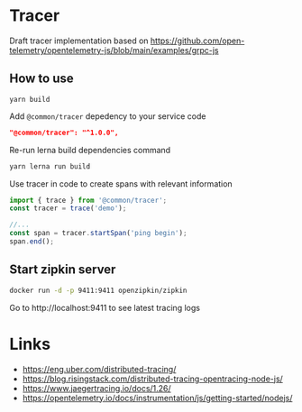 # Tracer

Draft tracer implementation based on https://github.com/open-telemetry/opentelemetry-js/blob/main/examples/grpc-js

## How to use

```shell
yarn build
```

Add `@common/tracer` depedency to your service code

```json
"@common/tracer": "^1.0.0",
```

Re-run lerna build dependencies command

```bash
yarn lerna run build
```

Use tracer in code to create spans with relevant information

```ts
import { trace } from '@common/tracer';
const tracer = trace('demo');

//...
const span = tracer.startSpan('ping begin');
span.end();
```

## Start zipkin server

```bash
docker run -d -p 9411:9411 openzipkin/zipkin
```

Go to http://localhost:9411 to see latest tracing logs

# Links

- https://eng.uber.com/distributed-tracing/
- https://blog.risingstack.com/distributed-tracing-opentracing-node-js/
- https://www.jaegertracing.io/docs/1.26/
- https://opentelemetry.io/docs/instrumentation/js/getting-started/nodejs/